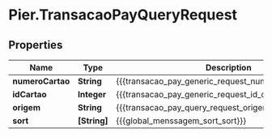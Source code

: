 # Pier.TransacaoPayQueryRequest

## Properties
Name | Type | Description | Notes
------------ | ------------- | ------------- | -------------
**numeroCartao** | **String** | {{{transacao_pay_generic_request_numero_cartao_value}}} | [optional] 
**idCartao** | **Integer** | {{{transacao_pay_generic_request_id_cartao_value}}} | [optional] 
**origem** | **String** | {{{transacao_pay_query_request_origem_value}}} | [optional] 
**sort** | **[String]** | {{{global_menssagem_sort_sort}}} | [optional] 


